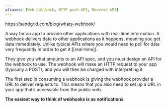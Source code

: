 ```yaml
---
aliases: [Web Callback, HTTP push API, Reverse API]
---
```


https://sendgrid.com/blog/whats-webhook/
  
A way for an app to provide other applications with real-time information. A webhook delivers data to other applications as it happens, meaning you get data immediately. Unlike typical APIs where you would need to poll for data very frequently in order to get it [[real-time]]. 

They give you what amounts to an API spec, and you must design an API for the webhook to use. The webhook will make an HTTP request to your app (typically a POST), and you will then be charged with interpreting it.

The first step in consuming a webhook is giving the webhook provider a URL to deliver requests to. This means that you also need to set up a URL in your app that’s accessible from the public web.

**The easiest way to think of webhooks is as notifications**